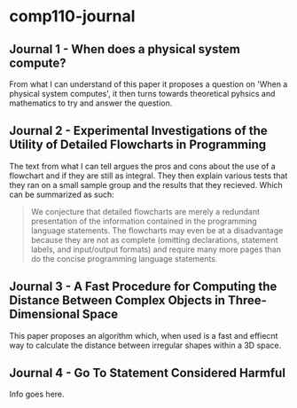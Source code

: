 # comp110-journal

## Journal 1 - When does a physical system compute?
From what I can understand of this paper it proposes a question on 'When a physical system computes', it then turns towards theoretical pyhsics and mathematics to try and answer the question. 

## Journal 2 - Experimental Investigations of the Utility of Detailed Flowcharts in Programming
The text from what I can tell argues the pros and cons about the use of a flowchart and if they are still as integral. They then explain various tests that they ran on a small sample group and the results that they recieved. Which can be summarized as such:
>We conjecture that detailed flowcharts are merely a redundant presentation of the information contained in the programming language statements. The flowcharts may even be at a disadvantage because they are not as complete (omitting declarations, statement labels, and input/output formats) and require many more pages than do the concise programming language statements.


## Journal 3 - A Fast Procedure for Computing the Distance Between Complex Objects in Three-Dimensional Space 
This paper proposes an algorithm which, when used is a fast and effiecnt way to calculate the distance between irregular shapes within a 3D space.

## Journal 4 - Go To Statement Considered Harmful 
Info goes here.
